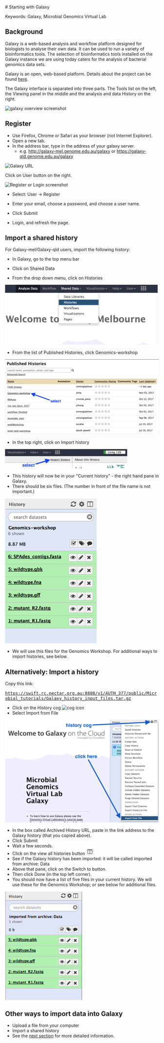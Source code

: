 <br>
# Starting with Galaxy

Keywords: Galaxy, Microbial Genomics Virtual Lab

## Background

Galaxy is a web-based analysis and workflow platform designed for biologists to analyse their own data. It can be used to run a variety of bioinformatics tools. The selection of bioinformatics tools installed on the Galaxy instance we are using today caters for the analysis of bacterial genomics data sets.

Galaxy is an open, web-based platform. Details about the project can be found [here](https://galaxyproject.org/).

The Galaxy interface is separated into three parts. The <ss>Tools</ss> list on the left, the <ss>Viewing</ss> panel in the middle and the analysis and data <ss>History</ss> on the right.

![galaxy overview screenshot](images/image05.png)

## Register

* Use Firefox, Chrome or Safari as your browser (not Internet Explorer).
* Open a new tab. 
* In the address bar, type in the address of your galaxy server.
    * e.g. <http://galaxy-mel.genome.edu.au/galaxy> or <https://galaxy-qld.genome.edu.au/galaxy>


![Galaxy URL](images/image09.png)

Click on <ss>User</ss> button on the right.

![Register or Login screenshot](images/image04.png)

- Select: <ss>User &rarr; Register</ss>
- Enter your email, choose a password, and choose a user name.
- Click <ss>Submit</ss>

- Login, and refresh the page.

## Import a shared history

For Galaxy-mel/Galaxy-qld users, import the following history: 

* In Galaxy, go to the top menu bar
* Click on <ss>Shared Data</ss> 

* From the drop down menu, click on <ss>Histories</ss>



<img src="images/shared_data.png" alt="Drawing" style="width: 500px;"/>

* From the list of Published Histories, click <fn>Genomics-workshop</ss> 


![published histories](images/hist.png)




* In the top right, click on <ss>Import history</ss>



<img src="images/import.png" alt="Drawing" style="width: 400px;"/>



* This history will now be in your "Current history" - the right hand pane in Galaxy. 
* There should be six files. (The number in front of the file name is not important.)


<img src="images/currenthist.png" alt="Drawing" style="width: 300px;"/>



* We will use this files for the Genomics Workshop. For additional ways to import histories, see below. 





## Alternatively: Import a history

<!-- - In the menu options across the top, go to <ss>Shared Data</ss>.
- Click on <ss>Histories</ss>.

![Shared histories](images/image10.png)

- A list of published histories should appear. Click on the history that you want to use.

<!--For the Genomics Workshop, click on this one:

![histories](images/pub_hist.png)


- A useful starting history is a set of files containing sequencing reads and reference genomes.
- Click on **Genomics-files**.

- Then click on <ss>Import history</ss>.
- An option will appear to re-name the history. We don't need to rename it, so click <ss>Import</ss>.
- The history will now appear in your Current History pane, and the files are ready to use in Galaxy analyses.

- *Note: if this history is not available in your version of Galaxy, please see the [following page](../data-dna/index.md) for links and information about uploading data.*
-->

Copy this link:

<tt>https://swift.rc.nectar.org.au:8888/v1/AUTH_377/public/Microbial_tutorials/Galaxy_history_input_files.tar.gz</tt>

- Click on the <ss>History</ss> cog ![cog icon](images/image02.png)
- Select <ss>Import from File</ss>

![history options](images/import_from_file.png)

- In the box called <ss>Archived History URL</ss>, paste in the link address to the Galaxy history (that you copied above).
- Click <ss>Submit</ss>
- Wait a few seconds.
- Click on the <ss>view all histories</ss> button ![histories icon](images/view_all_hist.png)
- See if the Galaxy history has been imported: it will be called <fn>imported from archive: Data</fn>
- Above that pane, click on the <ss>Switch to</ss> button.
- Then click <ss>Done</ss> (in the top left corner).
- You should now have a list of five files in your current history. We will use these for the Genomics Workshop; or see below for additional files.

![files in galaxy history](images/datafiles.png)

## Other ways to import data into Galaxy

- Upload a file from your computer
- Import a shared history
- See the [next section](../data-dna/index.md) for more detailed information.
